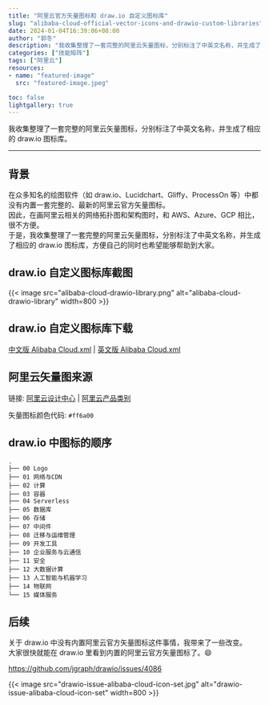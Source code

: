 ```yaml
---
title: "阿里云官方矢量图标和 draw.io 自定义图标库"
slug: "alibaba-cloud-official-vector-icons-and-drawio-custom-libraries"
date: 2024-01-04T16:39:06+08:00
author: "郭冬"
description: "我收集整理了一套完整的阿里云矢量图标，分别标注了中英文名称，并生成了相应的 draw.io 图标库。"
categories: ["技能矩阵"]
tags: ["阿里云"]
resources:
- name: "featured-image"
  src: "featured-image.jpeg"

toc: false
lightgallery: true
---
```


我收集整理了一套完整的阿里云矢量图标，分别标注了中英文名称，并生成了相应的 draw.io 图标库。

<!--more-->

---

## 背景

在众多知名的绘图软件（如 draw.io、Lucidchart、Gliffy、ProcessOn 等）中都没有内置一套完整的、最新的阿里云官方矢量图标。  
因此，在画阿里云相关的网络拓扑图和架构图时，和 AWS、Azure、GCP 相比，很不方便。  
于是，我收集整理了一套完整的阿里云矢量图标，分别标注了中英文名称，并生成了相应的 draw.io 图标库，方便自己的同时也希望能够帮助到大家。  

## draw.io 自定义图标库截图

{{< image src="alibaba-cloud-drawio-library.png" alt="alibaba-cloud-drawio-library" width=800 >}}

## draw.io 自定义图标库下载

[中文版 Alibaba Cloud.xml](https://github.com/mcsrainbow/alibaba-cloud-icons/blob/main/2022-orange/drawio/cn/Alibaba%20Cloud.xml) | [英文版 Alibaba Cloud.xml](https://github.com/mcsrainbow/alibaba-cloud-icons/blob/main/2022-orange/drawio/en/Alibaba%20Cloud.xml)

## 阿里云矢量图来源

链接: [阿里云设计中心](https://www.iconfont.cn/user/detail?uid=6856114) | [阿里云产品类别](https://www.aliyun.com/product/list)

矢量图标颜色代码: `#ff6a00`

## draw.io 中图标的顺序

```
.
├── 00 Logo
├── 01 网络与CDN
├── 02 计算
├── 03 容器
├── 04 Serverless
├── 05 数据库
├── 06 存储
├── 07 中间件
├── 08 迁移与运维管理
├── 09 开发工具
├── 10 企业服务与云通信
├── 11 安全
├── 12 大数据计算
├── 13 人工智能与机器学习
├── 14 物联网
└── 15 媒体服务
```

## 后续

关于 draw.io 中没有内置阿里云官方矢量图标这件事情，我带来了一些改变。  
大家很快就能在 draw.io 里看到内置的阿里云官方矢量图标了。:smile:

https://github.com/jgraph/drawio/issues/4086  

{{< image src="drawio-issue-alibaba-cloud-icon-set.jpg" alt="drawio-issue-alibaba-cloud-icon-set" width=800 >}}
